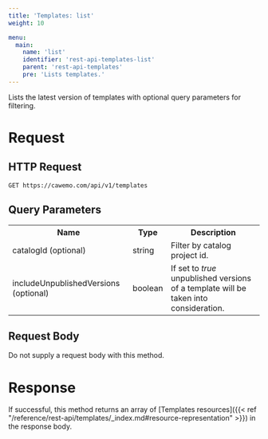```yaml
---
title: 'Templates: list'
weight: 10

menu:
  main:
    name: 'list'
    identifier: 'rest-api-templates-list'
    parent: 'rest-api-templates'
    pre: 'Lists templates.'
---
```


Lists the latest version of templates with optional query parameters for filtering.

# Request

## HTTP Request

```
GET https://cawemo.com/api/v1/templates
```

## Query Parameters

<table class="table table-striped">
  <tr>
    <th>Name</th>
    <th>Type</th>
    <th>Description</th>
  </tr>
  <tr>
    <td>catalogId (optional)</td>
    <td>string</td>
    <td>Filter by catalog project id.</td>
  </tr>
  <tr>
    <td>includeUnpublishedVersions (optional)</td>
    <td>boolean</td>
    <td>If set to <i>true</i> unpublished versions of a template will be taken into consideration.</td>
  </tr>
</table>

## Request Body

Do not supply a request body with this method.

# Response

If successful, this method returns an array of [Templates resources]({{< ref "/reference/rest-api/templates/_index.md#resource-representation" >}}) in the response body.
